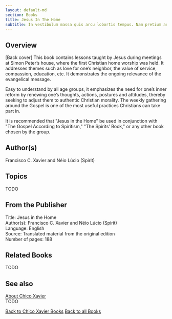 ```yaml
---
layout: default-md
section: Books
title: Jesus In The Home
subtitle: In vestibulum massa quis arcu lobortis tempus. Nam pretium arcu in odio vulputate luctus.
---
```


## Overview
[Back cover] This book contains lessons taught by Jesus during meetings at Simon Peter’s house, where the first Christian home worship was held. It addresses themes such as love for one’s neighbor, the value of service, compassion, education, etc. It demonstrates the ongoing relevance of the evangelical message.

Easy to understand by all age groups, it emphasizes the need for one’s inner reform by renewing one’s thoughts, actions, postures and attitudes, thereby seeking to adjust them to authentic Christian morality. The weekly gathering around the Gospel is one of the most useful practices Christians can take part in.

It is recommended that "Jesus in the Home" be used in conjunction with "The Gospel According to Spiritism," "The Spirits’ Book," or any other book chosen by the group.

## Author(s)
Francisco C. Xavier and Néio Lúcio (Spirit)

## Topics
TODO

## From the Publisher
Title: 	Jesus in the Home  
Author(s): 	Francisco C. Xavier and Néio Lúcio (Spirit)  
Language: 	English  
Source: 	Translated material from the original edition  
Number of pages: 	188  

## Related Books
TODO

## See also
[About Chico Xavier](/profile/chico-xavier)  
TODO


<a href="/books/chico-xavier" class="button">Back to Chico Xavier Books</a>
<a href="/books" class="button">Back to all Books</a>

